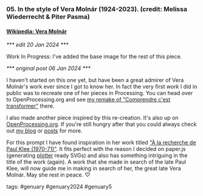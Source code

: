 ### 05. In the style of Vera Molnár (1924-2023). (credit: Melissa Wiederrecht & Piter Pasma)

#### [Wikipedia: Vera Molnár](https://en.wikipedia.org/wiki/Vera_Moln%C3%A1r)

_*** edit 20 Jan 2024 ***_

Work In Progress: I've added the base image for the rest of this piece. 

_*** original post 06 Jan 2024 ***_

I haven't started on this one yet, but have been a great admirer of Vera Molnár's work ever since I got to know her.
In fact the very first _work_ I did in public was to recreate one of her pieces in Processing. You can head over to OpenProcessing.org and see [my remake of "Comprendre c'est transformer"](https://openprocessing.org/sketch/1857733) there.

I also made another piece inspired by this re-creation. It's also up on [OpenProcessing.org](https://openprocessing.org/sketch/1986467). If you're still hungry after that you could always check out [my blog](https://www.d17e.dev/blog/) or [posts](https://www.d17e.dev/posts/) for more.

For this prompt I have found inspiration in her work titled ["À la recherche de Paul Klee (1970-71)"](https://dam.org/museum/artists_ui/artists/molnar-vera/a-la-recherche-de-paul-klee/).
It fits perfect with the reason I decided on paper.js (generating [plotter](https://www.axidraw.com/) ready SVGs) and also has something intriguing in the title of the work (again).
A work that she made in search of the late Paul Klee, will now guide me in making in search of her, the great late Vera Molnár. May she rest in peace. &#x2661;

tags: #genuary #genuary2024 #genuary5
